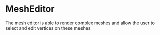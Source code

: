 # MeshEditor
The mesh editor is able to render complex meshes and allow the user to select and edit vertices on these meshes 
